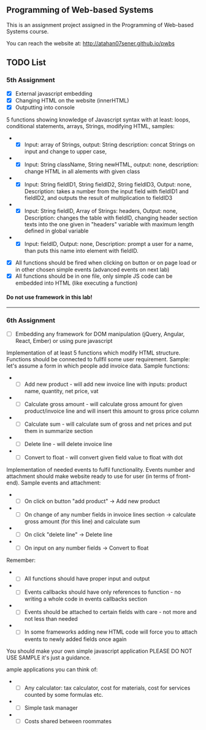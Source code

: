 ## Programming of Web-based Systems

This is an assignment project assigned in the Programming of Web-based Systems course.

You can reach the website at: http://atahan07sener.github.io/pwbs

## TODO List

### 5th Assignment

- [x] External javascript embedding
- [x] Changing HTML on the website (innerHTML)
- [x] Outputting into console

5 functions showing knowledge of Javascript syntax with at least: loops, conditional statements, arrays, Strings, modifying HTML, samples:

- - [x] Input: array of Strings, output: String description: concat Strings on input and change to upper case,
- - [x] Input: String className, String newHTML, output: none, description: change HTML in all alements with given class
- - [x] Input: String fieldID1, String fieldID2, String fieldID3, Output: none, Description: takes a number from the input field with fieldID1 and fieldID2, and outputs the result of multiplication to fieldID3
- - [x] Input: String fieldID, Array of Strings: headers, Output: none, Description: changes the table with fieldID, changing header section texts into the one given in "headers" variable with maximum length defined in global variable
- - [x] Input: fieldID, Output: none, Description: prompt a user for a name, than puts this name into element with fieldID.

- [x] All functions should be fired when clicking on button or on page load or in other chosen simple events (advanced events on next lab)
- [x] All functions should be in one file, only simple JS code can be embedded into HTML (like executing a function)

#### Do not use framework in this lab!

---

### 6th Assignment

- [ ] Embedding any framework for DOM manipulation (jQuery, Angular, React, Ember) or using pure javascript

Implementation of at least 5 functions which modify HTML structure. Functions should be connected to fullfil some user requirement. Sample: let's assume a form in which people add invoice data. Sample functions:

- - [ ] Add new product - will add new invoice line with inputs: product name, quantity, net price, vat
- - [ ] Calculate gross amount - will calculate gross amount for given product/invoice line and will insert this amount to gross price column
- - [ ] Calculate sum - will calculate sum of gross and net prices and put them in summarize section
- - [ ] Delete line - will delete invoice line
- - [ ] Convert to float - will convert given field value to float with dot

Implementation of needed events to fulfil functionality. Events number and attachment should make website ready to use for user (in terms of front-end). Sample events and attachment:
- - [ ] On click on button "add product" -> Add new product
- - [ ] On change of any number fields in invoice lines section -> calculate gross amount (for this line) and calculate sum
- - [ ] On click "delete line" -> Delete line
- - [ ] On input on any number fields -> Convert to float

Remember:

- - [ ] All functions should have proper input and output
- - [ ] Events callbacks should have only references to function - no writing a whole code in events callbacks section
- - [ ] Events should be attached to certain fields with care - not more and not less than needed
- - [ ] In some frameworks adding new HTML code will force you to attach events to newly added fields once again

You should make your own simple javascript application PLEASE DO NOT USE SAMPLE it's just a guidance.

ample applications you can think of:
- - [ ] Any calculator: tax calculator, cost for materials, cost for services counted by some formulas etc.
- - [ ] Simple task manager
- - [ ] Costs shared between roommates